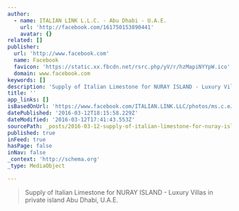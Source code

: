 ```yaml
---
author:
  - name: ITALIAN LINK L.L.C. - Abu Dhabi - U.A.E.
    url: 'http://facebook.com/161750153890441'
    avatar: {}
related: []
publisher:
  url: 'http://www.facebook.com'
  name: Facebook
  favicon: 'https://static.xx.fbcdn.net/rsrc.php/yV/r/hzMapiNYYpW.ico'
  domain: www.facebook.com
keywords: []
description: 'Supply of Italian Limestone for NURAY ISLAND - Luxury Villas in private island Abu Dhabi, U.A.E.'
title: ''
app_links: []
isBasedOnUrl: 'https://www.facebook.com/ITALIAN.LINK.LLC/photos/ms.c.eJw1ysENACAIA8CNDBShdv~;FjBKel1yGSpJp41C5sg2w4OA42vVMM8tv3~_P~_znG14wKtIRNf.bps.a.539699839428802.1073741834.161750153890441/539699932762126/?type=3'
datePublished: '2016-03-12T18:15:58.229Z'
dateModified: '2016-03-12T17:41:43.553Z'
sourcePath: _posts/2016-03-12-supply-of-italian-limestone-for-nuray-island-luxury-villas.md
published: true
inFeed: true
hasPage: false
inNav: false
_context: 'http://schema.org'
_type: MediaObject

---
```

> Supply of Italian Limestone for NURAY ISLAND - Luxury Villas in private island Abu Dhabi&comma; U&period;A&period;E&period;